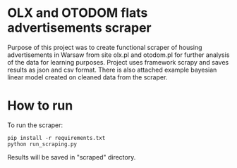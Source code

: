 <h1> OLX and OTODOM flats advertisements scraper </h1>

Purpose of this project was to create functional scraper of housing advertisements in Warsaw from site olx.pl and otodom.pl for further analysis of the data for learning purposes.
Project uses framework scrapy and saves results as json and csv format.
There is also attached example bayesian linear model created on cleaned data from the scraper.

<h1> How to run</h1>
To run the scraper:

    pip install -r requirements.txt
    python run_scraping.py
    
Results will be saved in "scraped" directory.